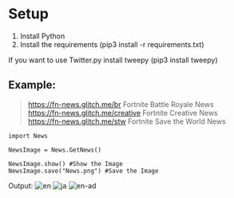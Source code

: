 # Setup
1. Install Python
2. Install the requirements (pip3 install -r requirements.txt)

If you want to use Twitter.py install tweepy (pip3 install tweepy)

## Example:
> https://fn-news.glitch.me/br Fortnite Battle Royale News <br>
> https://fn-news.glitch.me/creative Fortnite Creative News <br>
> https://fn-news.glitch.me/stw Fortnite Save the World News <br>

```
import News

NewsImage = News.GetNews()

NewsImage.show() #Show the Image
NewsImage.save("News.png") #Save the Image
```

Output:
![en](https://raw.githubusercontent.com/LupusLeaks/fn-news-creator/master/examples/1.png)
![ja](https://raw.githubusercontent.com/LupusLeaks/fn-news-creator/master/examples/2.png)
![en-ad](https://raw.githubusercontent.com/LupusLeaks/fn-news-creator/master/examples/3.png)
